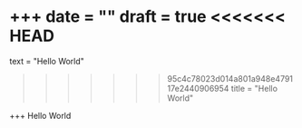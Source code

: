 +++
date = ""
draft = true
<<<<<<< HEAD
=======
text = "Hello World"
>>>>>>> 95c4c78023d014a801a948e479117e2440906954
title = "Hello World"

+++
Hello World
